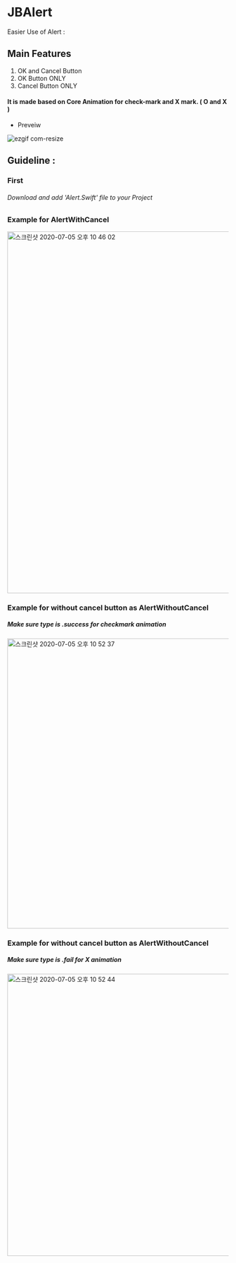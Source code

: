 # JBAlert 
Easier Use of Alert :

## Main Features
1. OK and Cancel Button
2. OK Button ONLY
3. Cancel Button ONLY

#### It is made based on Core Animation for check-mark and X mark. ( O and X )

- Preveiw

![ezgif com-resize](https://user-images.githubusercontent.com/52398126/79315359-c13db200-7f3d-11ea-9a64-d9e856d14ae8.gif)

## Guideline :

### First
###### Download and add 'Alert.Swift' file to your Project

### Example for AlertWithCancel
<img width="823" alt="스크린샷 2020-07-05 오후 10 46 02" src="https://user-images.githubusercontent.com/52398126/86534193-5f279400-bf11-11ea-8853-ab8d0067f209.png">

### Example for without cancel button as AlertWithoutCancel
##### Make sure type is .success for checkmark animation
<img width="660" alt="스크린샷 2020-07-05 오후 10 52 37" src="https://user-images.githubusercontent.com/52398126/86534294-4f5c7f80-bf12-11ea-859e-79d447536e71.png">

### Example for without cancel button as AlertWithoutCancel
##### Make sure type is .fail for X animation
<img width="642" alt="스크린샷 2020-07-05 오후 10 52 44" src="https://user-images.githubusercontent.com/52398126/86534313-6b602100-bf12-11ea-9ac5-298ed96eb820.png">

